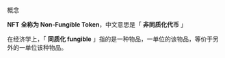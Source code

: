 
概念

**NFT** **全称为 Non-Fungible Token**，中文意思是「 **非同质化代币** 」

在经济学上，「 **同质化 fungible** 」指的是一种物品，一单位的该物品，等价于另外的一单位该种物品。



